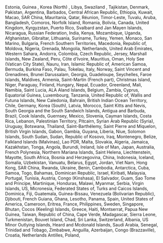 Estonia, 
Guinea , 
Korea (North) , 
Libya, 
Swaziland , 
Tajikistan, 
Denmark, 
Pakistan, 
Argentina, 
Barbados, 
Central African Republic, 
Ethiopia, 
Kuwait, 
Macao, SAR China, 
Mauritania, 
Qatar, 
Réunion, 
Timor-Leste, 
Tuvalu, 
Aruba, 
Bangladesh, 
Comoros, 
Norfolk Island, 
Romania, 
Bolivia, 
Canada, 
United Kingdom, 
Kyrgyzstan, 
Puerto Rico, 
Svalbard and Jan Mayen Islands, 
Nicaragua, 
Russian Federation, 
India, 
Kenya, 
Mozambique, 
Uganda, 
Afghanistan, 
Gibraltar, 
Lithuania, 
Suriname, 
Turkey, 
Yemen, 
Monaco, 
San Marino, 
Bulgaria, 
French Southern Territories, 
Macedonia, Republic of, 
Moldova, 
Nigeria, 
Grenada, 
Mongolia, 
Netherlands, 
United Arab Emirates, 
Western Sahara, 
Andorra, 
Colombia, 
Czech Republic, 
Jersey, 
Marshall Islands, 
New Zealand, 
Peru, 
Côte d'Ivoire, 
Mauritius, 
Oman, 
Holy See (Vatican City State), 
Nauru, 
Iran, Islamic Republic of, 
American Samoa, 
Bermuda, 
Burkina Faso, 
Palau, 
Tokelau, 
Italy, 
Norway, 
Saint Vincent and Grenadines, 
Brunei Darussalam, 
Georgia, 
Guadeloupe, 
Seychelles, 
Faroe Islands, 
Maldives, 
Armenia, 
Saint-Martin (French part), 
Christmas Island, 
Niger, 
Paraguay, 
Finland, 
Hungary, 
Nepal, 
Ecuador, 
Greenland, 
Mali, 
Namibia, 
Saint Lucia, 
ALA Aland Islands, 
Belgium, 
Zambia, 
Cyprus, 
Equatorial Guinea, 
Luxembourg, 
Tanzania, United Republic of, 
Wallis and Futuna Islands, 
New Caledonia, 
Bahrain, 
British Indian Ocean Territory, 
Chile, 
Germany, 
Korea (South), 
Latvia, 
Morocco, 
Saint Kitts and Nevis, 
South Georgia and the South Sandwich Islands, 
Antigua and Barbuda, 
Brazil, 
Cook Islands, 
Guernsey, 
Mexico, 
Slovenia, 
Cayman Islands, 
Costa Rica, 
Lebanon, 
Palestinian Territory, 
Pitcairn, 
Syrian Arab Republic (Syria), 
Uruguay, 
Botswana, 
Thailand, 
Saint-Barthélemy, 
Saint Pierre and Miquelon, 
British Virgin Islands, 
Gabon, 
Gambia, 
Guyana, 
Liberia, 
Niue, 
Solomon Islands, 
South Sudan, 
Sudan, 
Republic of Kosovo, 
Iraq, 
Montenegro, 
Belize, 
Falkland Islands (Malvinas), 
Lao PDR, 
Malta, 
Slovakia, 
Algeria, 
Jamaica, 
Kazakhstan, 
Tonga, 
Angola, 
Burundi, 
Ireland, 
Isle of Man, 
Japan, 
Australia, 
French Polynesia, 
Northern Mariana Islands, 
Saint Helena, 
Liechtenstein, 
Mayotte, 
South Africa, 
Bosnia and Herzegovina, 
China, 
Indonesia, 
Iceland, 
Somalia, 
Uzbekistan, 
Vanuatu, 
Belarus, 
Egypt, 
Jordan, 
Viet Nam, 
Hong Kong, SAR China, 
Rwanda, 
Ukraine, 
Benin, 
Cambodia, 
Antarctica, 
Cuba, 
Samoa, 
Togo, 
Bahamas, 
Dominican Republic, 
Israel, 
Kiribati, 
Malaysia, 
Portugal, 
Tunisia, 
Austria, 
Congo (Kinshasa), 
El Salvador, 
Guam, 
Sao Tome and Principe, 
Martinique, 
Honduras, 
Malawi, 
Myanmar, 
Serbia, 
Virgin Islands, US, 
Micronesia, Federated States of, 
Turks and Caicos Islands, 
Dominica, 
Fiji, 
Guatemala, 
Guinea-Bissau, 
Venezuela (Bolivarian Republic), 
Djibouti, 
French Guiana, 
Ghana, 
Lesotho, 
Panama, 
Spain, 
United States of America, 
Cameroon, 
Eritrea, 
France, 
Philippines, 
Sweden, 
Singapore, 
Bhutan, 
Cocos (Keeling) Islands, 
Greece, 
Haiti, 
Montserrat, 
Papua New Guinea, 
Taiwan, Republic of China, 
Cape Verde, 
Madagascar, 
Sierra Leone, 
Turkmenistan, 
Bouvet Island, 
Chad, 
Sri Lanka, 
Switzerland, 
Albania, 
US Minor Outlying Islands, 
Heard and Mcdonald Islands, 
Saudi Arabia, 
Senegal, 
Trinidad and Tobago, 
Zimbabwe, 
Anguilla, 
Azerbaijan, 
Congo (Brazzaville), 
Croatia, 
Netherlands Antilles, 
Poland, 
